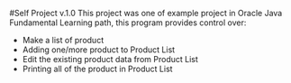 #Self Project
v.1.0
This project was one of example project in Oracle Java Fundamental Learning path, this program provides control over:
 - Make a list of product
 - Adding one/more product to Product List
 - Edit the existing product data from Product List
 - Printing all of the product in Product List
